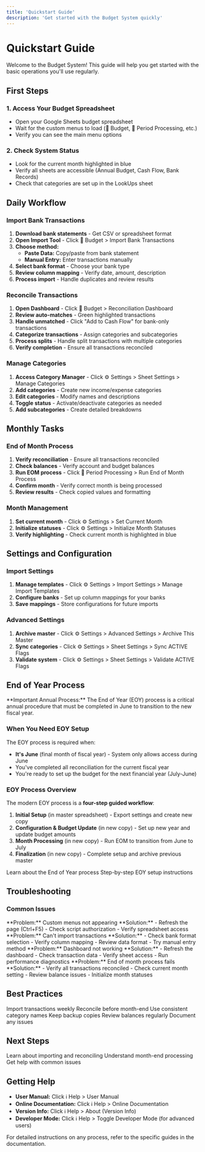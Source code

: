 ```yaml
---
title: 'Quickstart Guide'
description: 'Get started with the Budget System quickly'
---
```


# Quickstart Guide

Welcome to the Budget System! This guide will help you get started with the basic operations you'll use regularly.

## First Steps

### 1. Access Your Budget Spreadsheet
- Open your Google Sheets budget spreadsheet
- Wait for the custom menus to load (🏦 Budget, 📅 Period Processing, etc.)
- Verify you can see the main menu options

### 2. Check System Status
- Look for the current month highlighted in blue
- Verify all sheets are accessible (Annual Budget, Cash Flow, Bank Records)
- Check that categories are set up in the LookUps sheet

## Daily Workflow

### Import Bank Transactions
1. **Download bank statements** - Get CSV or spreadsheet format
2. **Open Import Tool** - Click 🏦 Budget > Import Bank Transactions
3. **Choose method:**
   - **Paste Data:** Copy/paste from bank statement
   - **Manual Entry:** Enter transactions manually
4. **Select bank format** - Choose your bank type
5. **Review column mapping** - Verify date, amount, description
6. **Process import** - Handle duplicates and review results

### Reconcile Transactions
1. **Open Dashboard** - Click 🏦 Budget > Reconciliation Dashboard
2. **Review auto-matches** - Green highlighted transactions
3. **Handle unmatched** - Click "Add to Cash Flow" for bank-only transactions
4. **Categorize transactions** - Assign categories and subcategories
5. **Process splits** - Handle split transactions with multiple categories
6. **Verify completion** - Ensure all transactions reconciled

### Manage Categories
1. **Access Category Manager** - Click ⚙️ Settings > Sheet Settings > Manage Categories
2. **Add categories** - Create new income/expense categories
3. **Edit categories** - Modify names and descriptions
4. **Toggle status** - Activate/deactivate categories as needed
5. **Add subcategories** - Create detailed breakdowns

## Monthly Tasks

### End of Month Process
1. **Verify reconciliation** - Ensure all transactions reconciled
2. **Check balances** - Verify account and budget balances
3. **Run EOM process** - Click 📅 Period Processing > Run End of Month Process
4. **Confirm month** - Verify correct month is being processed
5. **Review results** - Check copied values and formatting

### Month Management
1. **Set current month** - Click ⚙️ Settings > Set Current Month
2. **Initialize statuses** - Click ⚙️ Settings > Initialize Month Statuses
3. **Verify highlighting** - Check current month is highlighted in blue

## Settings and Configuration

### Import Settings
1. **Manage templates** - Click ⚙️ Settings > Import Settings > Manage Import Templates
2. **Configure banks** - Set up column mappings for your banks
3. **Save mappings** - Store configurations for future imports

### Advanced Settings
1. **Archive master** - Click ⚙️ Settings > Advanced Settings > Archive This Master
2. **Sync categories** - Click ⚙️ Settings > Sheet Settings > Sync ACTIVE Flags
3. **Validate system** - Click ⚙️ Settings > Sheet Settings > Validate ACTIVE Flags

## End of Year Process

<Warning>
**Important Annual Process:** The End of Year (EOY) process is a critical annual procedure that must be completed in June to transition to the new fiscal year.
</Warning>

### When You Need EOY Setup
The EOY process is required when:
- **It's June** (final month of fiscal year) - System only allows access during June
- You've completed all reconciliation for the current fiscal year
- You're ready to set up the budget for the next financial year (July-June)

### EOY Process Overview
The modern EOY process is a **four-step guided workflow**:

1. **Initial Setup** (in master spreadsheet) - Export settings and create new copy
2. **Configuration & Budget Update** (in new copy) - Set up new year and update budget amounts
3. **Month Processing** (in new copy) - Run EOM to transition from June to July
4. **Finalization** (in new copy) - Complete setup and archive previous master

<CardGroup cols={2}>
<Card title="EOY Overview" icon="calendar-year" href="/guides/yearly-tasks/end-of-year/overview">
Learn about the End of Year process
  </Card>
<Card title="EOY Setup" icon="settings" href="/guides/yearly-tasks/end-of-year/setup">
Step-by-step EOY setup instructions
  </Card>
</CardGroup>

## Troubleshooting

### Common Issues

<AccordionGroup>
  <Accordion title="Menus Not Loading" icon="menu">
    **Problem:** Custom menus not appearing
    **Solution:**
    - Refresh the page (Ctrl+F5)
    - Check script authorization
    - Verify spreadsheet access
  </Accordion>

  <Accordion title="Import Errors" icon="file-import">
    **Problem:** Can't import transactions
    **Solution:**
    - Check bank format selection
    - Verify column mapping
    - Review data format
    - Try manual entry method
  </Accordion>

  <Accordion title="Reconciliation Issues" icon="check-double">
    **Problem:** Dashboard not working
    **Solution:**
    - Refresh the dashboard
    - Check transaction data
    - Verify sheet access
    - Run performance diagnostics
  </Accordion>

  <Accordion title="EOM Process Errors" icon="calendar-check">
    **Problem:** End of month process fails
    **Solution:**
    - Verify all transactions reconciled
    - Check current month setting
    - Review balance issues
    - Initialize month statuses
  </Accordion>
</AccordionGroup>

## Best Practices

<Check>Import transactions weekly</Check>
<Check>Reconcile before month-end</Check>
<Check>Use consistent category names</Check>
<Check>Keep backup copies</Check>
<Check>Review balances regularly</Check>
<Check>Document any issues</Check>

## Next Steps

<CardGroup cols={3}>
<Card title="Daily Tasks" icon="calendar" href="/guides/daily-tasks/importing">
Learn about importing and reconciling
  </Card>
<Card title="Monthly Tasks" icon="calendar-check" href="/guides/monthly-tasks/end-of-month">
Understand month-end processing
  </Card>
<Card title="Troubleshooting" icon="help" href="/guides/troubleshooting/common-issues">
Get help with common issues
  </Card>
</CardGroup>

## Getting Help

- **User Manual:** Click ℹ️ Help > User Manual
- **Online Documentation:** Click ℹ️ Help > Online Documentation
- **Version Info:** Click ℹ️ Help > About (Version Info)
- **Developer Mode:** Click ℹ️ Help > Toggle Developer Mode (for advanced users)

<Note>
  For detailed instructions on any process, refer to the specific guides in the documentation.
</Note>